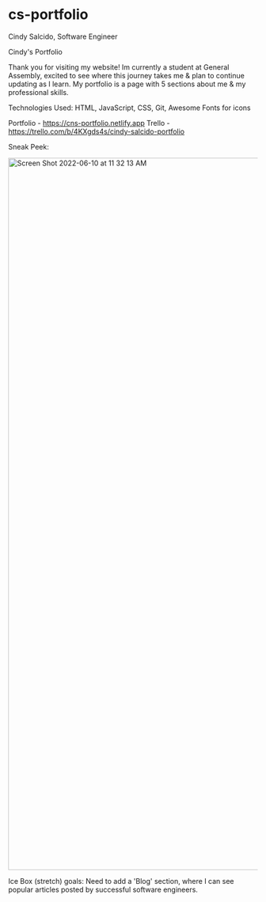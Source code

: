 # cs-portfolio

Cindy Salcido, Software Engineer

Cindy's Portfolio

Thank you for visiting my website! Im currently a student at General Assembly, excited to see where this journey takes me & plan to continue updating as I learn. My portfolio is a page with 5 sections about me & my professional skills. 

Technologies Used: HTML, JavaScript, CSS, Git, Awesome Fonts for icons

Portfolio - https://cns-portfolio.netlify.app
Trello - https://trello.com/b/4KXgds4s/cindy-salcido-portfolio

Sneak Peek:

<img width="1440" alt="Screen Shot 2022-06-10 at 11 32 13 AM" src="https://user-images.githubusercontent.com/103137664/174396695-402da00b-86ba-4605-bf3a-cf167bdcde8c.png">

Ice Box (stretch) goals: Need to add a 'Blog' section, where I can see popular articles posted by successful software engineers.
